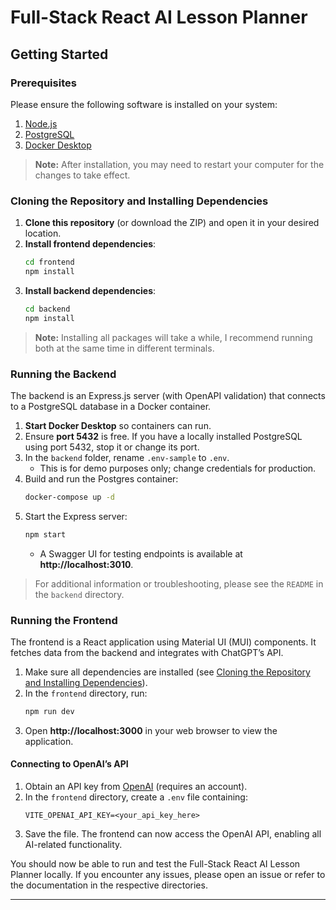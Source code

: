 # Full-Stack React AI Lesson Planner

## Getting Started

### Prerequisites

Please ensure the following software is installed on your system:

1. [Node.js](https://nodejs.org/en/download)
2. [PostgreSQL](https://www.postgresql.org/download/)
3. [Docker Desktop](https://www.docker.com/get-started/)

> **Note:** After installation, you may need to restart your computer for the changes to take effect.

### Cloning the Repository and Installing Dependencies

1. **Clone this repository** (or download the ZIP) and open it in your desired location.
2. **Install frontend dependencies**:
    ~~~sh
    cd frontend
    npm install
    ~~~
3. **Install backend dependencies**:
    ~~~sh
    cd backend
    npm install
    ~~~

> **Note:** Installing all packages will take a while, I recommend running both at the same time in different terminals.

### Running the Backend

The backend is an Express.js server (with OpenAPI validation) that connects to a PostgreSQL database in a Docker container.

1. **Start Docker Desktop** so containers can run.
2. Ensure **port 5432** is free. If you have a locally installed PostgreSQL using port 5432, stop it or change its port.
3. In the `backend` folder, rename `.env-sample` to `.env`.
   - This is for demo purposes only; change credentials for production.
4. Build and run the Postgres container:
    ~~~sh
    docker-compose up -d
    ~~~
5. Start the Express server:
    ~~~sh
    npm start
    ~~~
   - A Swagger UI for testing endpoints is available at **http://localhost:3010**.

> For additional information or troubleshooting, please see the `README` in the `backend` directory.

### Running the Frontend

The frontend is a React application using Material UI (MUI) components. It fetches data from the backend and integrates with ChatGPT’s API.

1. Make sure all dependencies are installed (see [Cloning the Repository and Installing Dependencies](#cloning-the-repository-and-installing-dependencies)).
2. In the `frontend` directory, run:
    ~~~sh
    npm run dev
    ~~~
3. Open **http://localhost:3000** in your web browser to view the application.

#### Connecting to OpenAI’s API

1. Obtain an API key from [OpenAI](https://platform.openai.com/) (requires an account).
2. In the `frontend` directory, create a `.env` file containing:
    ```
    VITE_OPENAI_API_KEY=<your_api_key_here>
    ```
3. Save the file. The frontend can now access the OpenAI API, enabling all AI-related functionality.

You should now be able to run and test the Full-Stack React AI Lesson Planner locally. If you encounter any issues, please open an issue or refer to the documentation in the respective directories.

---
